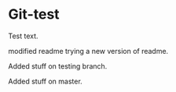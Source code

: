 Git-test
========

Test text.

modified readme
trying a new version of readme.

Added stuff on testing branch.

Added stuff on master.
